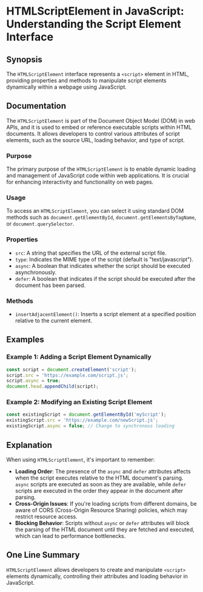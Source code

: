 <!--
Meta Description: # HTMLScriptElement in JavaScript: Understanding the Script Element Interface ## Synopsis The `HTMLScriptElement` interface represents a `<script>` el...
Meta Keywords: script, document, htmlscriptelement, javascript, element
-->

# HTMLScriptElement in JavaScript: Understanding the Script Element Interface

## Synopsis
The `HTMLScriptElement` interface represents a `<script>` element in HTML, providing properties and methods to manipulate script elements dynamically within a webpage using JavaScript.

## Documentation
The `HTMLScriptElement` is part of the Document Object Model (DOM) in web APIs, and it is used to embed or reference executable scripts within HTML documents. It allows developers to control various attributes of script elements, such as the source URL, loading behavior, and type of script.

### Purpose
The primary purpose of the `HTMLScriptElement` is to enable dynamic loading and management of JavaScript code within web applications. It is crucial for enhancing interactivity and functionality on web pages.

### Usage
To access an `HTMLScriptElement`, you can select it using standard DOM methods such as `document.getElementById`, `document.getElementsByTagName`, or `document.querySelector`. 

### Properties
- `src`: A string that specifies the URL of the external script file.
- `type`: Indicates the MIME type of the script (default is "text/javascript").
- `async`: A boolean that indicates whether the script should be executed asynchronously.
- `defer`: A boolean that indicates if the script should be executed after the document has been parsed.

### Methods
- `insertAdjacentElement()`: Inserts a script element at a specified position relative to the current element.

## Examples
### Example 1: Adding a Script Element Dynamically
```javascript
const script = document.createElement('script');
script.src = 'https://example.com/script.js';
script.async = true;
document.head.appendChild(script);
```

### Example 2: Modifying an Existing Script Element
```javascript
const existingScript = document.getElementById('myScript');
existingScript.src = 'https://example.com/newScript.js';
existingScript.async = false; // Change to synchronous loading
```

## Explanation
When using `HTMLScriptElement`, it's important to remember:

- **Loading Order**: The presence of the `async` and `defer` attributes affects when the script executes relative to the HTML document's parsing. `async` scripts are executed as soon as they are available, while `defer` scripts are executed in the order they appear in the document after parsing.
- **Cross-Origin Issues**: If you're loading scripts from different domains, be aware of CORS (Cross-Origin Resource Sharing) policies, which may restrict resource access.
- **Blocking Behavior**: Scripts without `async` or `defer` attributes will block the parsing of the HTML document until they are fetched and executed, which can lead to performance bottlenecks.

## One Line Summary
`HTMLScriptElement` allows developers to create and manipulate `<script>` elements dynamically, controlling their attributes and loading behavior in JavaScript.